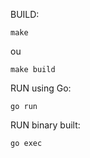 BUILD:
```
make
```
ou
```
make build
```

RUN using Go:
```
go run
```

RUN binary built:
```
go exec
```
